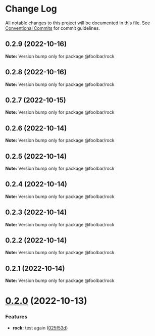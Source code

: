 # Change Log

All notable changes to this project will be documented in this file.
See [Conventional Commits](https://conventionalcommits.org) for commit guidelines.

## 0.2.9 (2022-10-16)

**Note:** Version bump only for package @foolbar/rock





## 0.2.8 (2022-10-16)

**Note:** Version bump only for package @foolbar/rock





## 0.2.7 (2022-10-15)

**Note:** Version bump only for package @foolbar/rock





## 0.2.6 (2022-10-14)

**Note:** Version bump only for package @foolbar/rock





## 0.2.5 (2022-10-14)

**Note:** Version bump only for package @foolbar/rock





## 0.2.4 (2022-10-14)

**Note:** Version bump only for package @foolbar/rock





## 0.2.3 (2022-10-14)

**Note:** Version bump only for package @foolbar/rock



## 0.2.2 (2022-10-14)

**Note:** Version bump only for package @foolbar/rock





## 0.2.1 (2022-10-14)

**Note:** Version bump only for package @foolbar/rock





# [0.2.0](https://github.com/foolsgoldbar/monorepo/compare/@foolbar/rock@0.1.1...@foolbar/rock@0.2.0) (2022-10-13)


### Features

* **rock:** test again ([025f53d](https://github.com/foolsgoldbar/monorepo/commit/025f53db5ab013f053e059a4e395135d3e552cd2))
